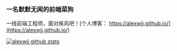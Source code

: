 ### 一名默默无闻的前端菜狗 

一线前端工程师，面对疾风吧！[个人博客： https://alexwjj.github.io/](https://alexwjj.github.io/)

[![alexwjj github stats](https://github-readme-stats.vercel.app/api?username=alexwjj&&theme=tokyonight)](https://github.com/anuraghazra/github-readme-stats)
